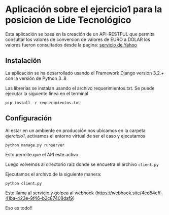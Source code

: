# Aplicación sobre el ejercicio1 para la posicion de Lide Tecnológico

Esta aplicación se basa en la creación de un API-RESTFUL que permita consultar los valores de conversion de valores de EURO a DOLAR los valores fueron consultados desde la pagina: [servicio de Yahoo](https://es-us.finanzas.yahoo.com/quote/EURUSD%3DX/history?p=EURUSD%3DX) 

## Instalación

La aplicación se ha desarrollado usando el Framework Django versión 3.2.+ con la versión de Python 3
.8

Las librerías se instalan usando el archivo requerimientos.txt. Se puede ejecutar la siguiente línea
en el terminal

`pip install -r requerimientos.txt`

## Configuración

Al estar en un ambiente en producción nos ubicamos en la carpeta *ejercicio1*, activamos el entorno virtual de ser el caso y ejecutamos 

`python manage.py runserver`

Esto permite que el API este activo 

Luego volvemos al directorio raiz donde se encuetra el archivo `client.py`

Ejecutamos el archivo de la siguiente manera:

`python client.py`

Esto llama al servicio y golpea al webhook (https://webhook.site/4ed54cff-41ba-423e-9f46-b2c87408daf9)

Eso es todo!!




